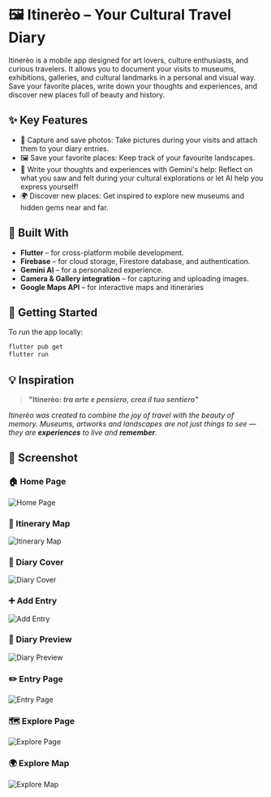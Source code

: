 # 🖼️ Itinerèo – Your Cultural Travel Diary

Itinerèo is a mobile app designed for art lovers, culture enthusiasts, and curious travelers. It allows you to document your visits to museums, exhibitions, galleries, and cultural landmarks in a personal and visual way. Save your favorite places, write down your thoughts and experiences, and discover new places full of beauty and history.
## ✨ Key Features

- 📸 Capture and save photos: Take pictures during your visits and attach them to your diary entries.
- 🖼️ Save your favorite places: Keep track of your favourite landscapes.
- 📝 Write your thoughts and experiences with Gemini's help: Reflect on what you saw and felt during your cultural explorations or let AI help you express yourself!
- 🌍 Discover new places: Get inspired to explore new museums and hidden gems near and far.

## 📱 Built With

- **Flutter** – for cross-platform mobile development.
- **Firebase** – for cloud storage, Firestore database, and authentication.
- **Gemini AI** – for a personalized experience.
- **Camera & Gallery integration** – for capturing and uploading images.
- **Google Maps API** – for interactive maps and itineraries

## 🚀 Getting Started

To run the app locally:

```bash
flutter pub get
flutter run
```

## 💡 Inspiration

> **"Itinerèo: _tra arte e pensiero, crea il tuo sentiero_"**

_Itinerèo was created to combine the joy of travel with the beauty of memory. Museums, artworks and landscapes are not just things to see — they are **experiences** to live and **remember**._


## 📸 Screenshot

### 🏠 Home Page
![Home Page](screenshots/Home_Page.jpg)

### 🧳 Itinerary Map
![Itinerary Map](screenshots/Itinerary_Map.jpg)

### 📘 Diary Cover
![Diary Cover](screenshots/Diary_Cover.jpg)

### ➕ Add Entry
![Add Entry](screenshots/Add_Entry.jpg)

### 📝 Diary Preview
![Diary Preview](screenshots/Diary_Preview.jpg)

### ✏️ Entry Page
![Entry Page](screenshots/Entry_Page.jpg)

### 🗺️ Explore Page
![Explore Page](screenshots/Explore_Page.jpg)

### 🌍 Explore Map
![Explore Map](screenshots/Explore_Map.jpg)

